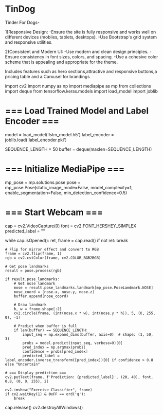 # TinDog
Tinder For Dogs-

1)Responsive Design:
  -Ensure the site is fully responsive and works well on different devices (mobiles, tablets, desktops).
  -Use Bootstrap's grid system and responsive utilities.
  
2)Consistent and Modern UI:
  -Use modern and clean design principles.
  -Ensure consistency in font sizes, colors, and spacing.
  -Use a cohesive color scheme that is appealing and appropriate for the theme.

Includes features such as hero sections,attractive and responsive buttons,a pricing table and a Carousel for brandings


import cv2
import numpy as np
import mediapipe as mp
from collections import deque
from tensorflow.keras.models import load_model
import joblib

# === Load Trained Model and Label Encoder ===
model = load_model('lstm_model.h5')
label_encoder = joblib.load('label_encoder.pkl')

SEQUENCE_LENGTH = 50
buffer = deque(maxlen=SEQUENCE_LENGTH)

# === Initialize MediaPipe ===
mp_pose = mp.solutions.pose
pose = mp_pose.Pose(static_image_mode=False, model_complexity=1, enable_segmentation=False, min_detection_confidence=0.5)

# === Start Webcam ===
cap = cv2.VideoCapture(0)
font = cv2.FONT_HERSHEY_SIMPLEX
predicted_label = ""

while cap.isOpened():
    ret, frame = cap.read()
    if not ret:
        break

    # Flip for mirror effect and convert to RGB
    frame = cv2.flip(frame, 1)
    rgb = cv2.cvtColor(frame, cv2.COLOR_BGR2RGB)

    # Get pose landmarks
    result = pose.process(rgb)

    if result.pose_landmarks:
        # Get nose landmark
        nose = result.pose_landmarks.landmark[mp_pose.PoseLandmark.NOSE]
        nose_coord = [nose.x, nose.y, nose.z]
        buffer.append(nose_coord)

        # Draw landmark
        h, w = frame.shape[:2]
        cv2.circle(frame, (int(nose.x * w), int(nose.y * h)), 5, (0, 255, 0), -1)

        # Predict when buffer is full
        if len(buffer) == SEQUENCE_LENGTH:
            input_seq = np.expand_dims(buffer, axis=0)  # shape: (1, 50, 3)
            probs = model.predict(input_seq, verbose=0)[0]
            pred_index = np.argmax(probs)
            confidence = probs[pred_index]
            predicted_label = label_encoder.inverse_transform([pred_index])[0] if confidence > 0.8 else "Uncertain"

    # === Display prediction ===
    cv2.putText(frame, f'Prediction: {predicted_label}', (20, 40), font, 0.8, (0, 0, 255), 2)

    cv2.imshow("Exercise Classifier", frame)
    if cv2.waitKey(1) & 0xFF == ord('q'):
        break

cap.release()
cv2.destroyAllWindows()
